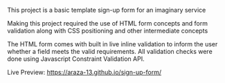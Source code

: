 This project is a basic template sign-up form for an imaginary service 

Making this project required the use of HTML form concepts and form validation along with CSS positioning and other intermediate concepts

The HTML form comes with built in live inline validation to inform the user whether a field meets the valid requirements.
All validation checks were done using Javascript Constraint Validation API.

Live Preview: https://araza-13.github.io/sign-up-form/